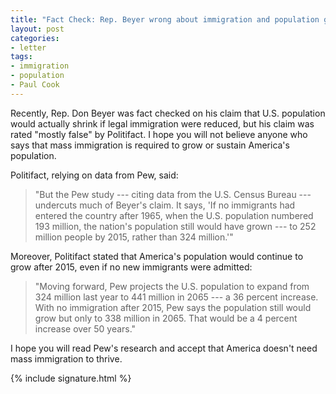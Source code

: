 ```yaml
---
title: "Fact Check: Rep. Beyer wrong about immigration and population growth"
layout: post
categories:
- letter
tags:
- immigration
- population
- Paul Cook
---
```


Recently, Rep. Don Beyer was fact checked on his claim that U.S. population would actually shrink if legal immigration were reduced, but his claim was rated "mostly false" by Politifact. I hope you will not believe anyone who says that mass immigration is required to grow or sustain America's population.

Politifact, relying on data from Pew, said:

> "But the Pew study --- citing data from the U.S. Census Bureau --- undercuts much of Beyer's claim. It says, 'If no immigrants had entered the country after 1965, when the U.S. population numbered 193 million, the nation's population still would have grown --- to 252 million people by 2015, rather than 324 million.'"

Moreover, Politifact stated that America's population would continue to grow after 2015, even if no new immigrants were admitted:

> "Moving forward, Pew projects the U.S. population to expand from 324 million last year to 441 million in 2065 --- a 36 percent increase. With no immigration after 2015, Pew says the population still would grow but only to 338 million in 2065. That would be a 4 percent increase over 50 years."

I hope you will read Pew's research and accept that America doesn't need mass immigration to thrive.

{% include signature.html %}
